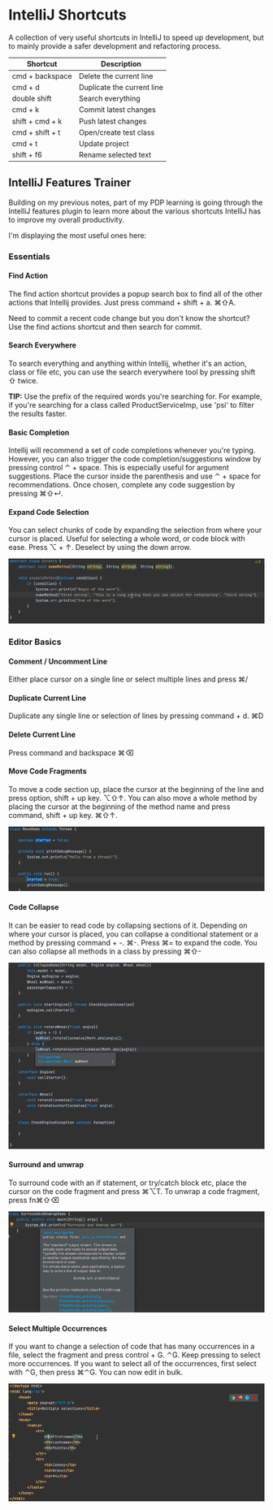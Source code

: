 # IntelliJ Shortcuts

A collection of very useful shortcuts in IntelliJ to speed up development, but to mainly provide a safer development
and refactoring process.

| Shortcut | Description |
| ------- | ----------- |
| cmd + backspace | Delete the current line |
| cmd + d | Duplicate the current line |
| double shift | Search everything |
| cmd + k | Commit latest changes |
| shift + cmd + k | Push latest changes |
| cmd + shift + t | Open/create test class |
| cmd + t | Update project |
| shift + f6 | Rename selected text |

## IntelliJ Features Trainer
Building on my previous notes, part of my PDP learning is going through the IntelliJ features plugin to learn more about
the various shortcuts IntelliJ has to improve my overall productivity.

I'm displaying the most useful ones here:

### Essentials

#### Find Action
The find action shortcut provides a popup search box to find all of the other actions that Intellij provides. 
Just press command + shift + a. ⌘⇧A.

Need to commit a recent code change but you don't know the shortcut? Use the find actions shortcut and 
then search for commit.

#### Search Everywhere
To search everything and anything within Intellij, whether it's an action, class or file etc, you can use the search everywhere 
tool by pressing shift ⇧ twice.

**TIP:** Use the prefix of the required words you're searching for. For example, if you're searching for a class called ProductServiceImp, 
use 'psi' to filter the results faster.

#### Basic Completion
Intellij will recommend a set of code completions whenever you're typing. However, you can also trigger the code completion/suggestions 
window by pressing control ⌃ + space. This is especially useful for argument suggestions. Place the cursor inside the parenthesis and use ⌃ + space for recommendations. 
Once chosen, complete any code suggestion by pressing ⌘⇧↵.

#### Expand Code Selection
You can select chunks of code by expanding the selection from where your cursor is placed. Useful for selecting a 
whole word, or code block with ease. Press ⌥ + ↑. Deselect by using the down arrow.

![Code Selection](https://raw.githubusercontent.com/BradNichol/Brain/8c05de9dd1642b2cdf3e12e5edb92e1ffe74ce93/media/img/codeselection.gif)

### Editor Basics

#### Comment / Uncomment Line
Either place cursor on a single line or select multiple lines and press ⌘/

#### Duplicate Current Line
Duplicate any single line or selection of lines by pressing command + d. ⌘D

#### Delete Current Line
Press command and backspace ⌘⌫

#### Move Code Fragments
To move a code section up, place the cursor at the beginning of the line and press option, shift + up key. ⌥⇧↑.
You can also move a whole method by placing the cursor at the beginning of the method name and press command, shift + up key. ⌘⇧↑.

![Moving code](https://raw.githubusercontent.com/BradNichol/Brain/f1a35ba98fb3103cbd5523a1d584336e070f1a01/media/img/movecode.gif)

#### Code Collapse
It can be easier to read code by collapsing sections of it. Depending on where your cursor is placed, you can collapse a conditional statement or
a method by pressing command + -. ⌘-. Press ⌘= to expand the code.
You can also collapse all methods in a class by pressing ⌘⇧-

![Collapse Code](https://raw.githubusercontent.com/BradNichol/Brain/189c49015c36f8db8a5ffb5342c6dd054d1160bd/media/img/collapsecode.gif)

#### Surround and unwrap
To surround code with an if statement, or try/catch block etc, place the cursor on the code fragment and press ⌘⌥T.
To unwrap a code fragment, press fn⌘⇧⌫

![Surround](https://raw.githubusercontent.com/BradNichol/Brain/485a625aeb954e474c107dbcdef28b5a912a6b46/media/img/surroundunwrap.gif)

#### Select Multiple Occurrences
If you want to change a selection of code that has many occurrences in a file, select the fragment and press control + G. ⌃G.
Keep pressing to select more occurrences. If you want to select all of the occurrences, first select with ⌃G, then press ⌘⌃G.
You can now edit in bulk.

![Select Occurrences](https://raw.githubusercontent.com/BradNichol/Brain/0434ccc5b014f88bb1d2c00e31cc0e397df40f1a/media/img/selectoccurrences.gif)